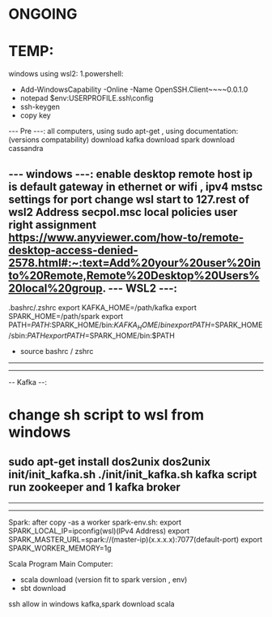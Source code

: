 # ONGOING
# TEMP: 
windows using wsl2:
1.powershell:
- Add-WindowsCapability -Online -Name OpenSSH.Client~~~~0.0.1.0 
- notepad $env:USERPROFILE\.ssh\config
- ssh-keygen
- copy key

--- Pre ---:
all computers, using sudo apt-get , using documentation:
(versions compatability)
download kafka 
download spark 
download cassandra

--- windows ---:
enable desktop remote host
ip is default gateway in ethernet or wifi , ipv4
mstsc
settings for port
change wsl start to 127.rest of wsl2 Address
secpol.msc
local policies
user right assignment
https://www.anyviewer.com/how-to/remote-desktop-access-denied-2578.html#:~:text=Add%20your%20user%20into%20Remote,Remote%20Desktop%20Users%20local%20group.
--- WSL2 ---:
---
.bashrc/.zshrc 
export KAFKA_HOME=/path/kafka
export SPARK_HOME=/path/spark
export PATH=$PATH:$SPARK_HOME/bin:$KAFKA_HOME/bin
export PATH=$SPARK_HOME/sbin:$PATH
export PATH=$SPARK_HOME/bin:$PATH
- source bashrc / zshrc
---
---
-- Kafka --:
# change sh script to wsl from windows
sudo apt-get install dos2unix
dos2unix init/init_kafka.sh
./init/init_kafka.sh
kafka script run zookeeper and 1 kafka broker
-----------
---
-------------


Spark:
after copy
-as a worker spark-env.sh:
export SPARK_LOCAL_IP=ipconfig(wsl)(IPv4 Address)
export SPARK_MASTER_URL=spark://(master-ip)(x.x.x.x):7077(default-port)
export SPARK_WORKER_MEMORY=1g


Scala Program Main Computer:
- scala download (version fit to spark version , env)
- sbt download


ssh allow in windows
kafka,spark download
scala
